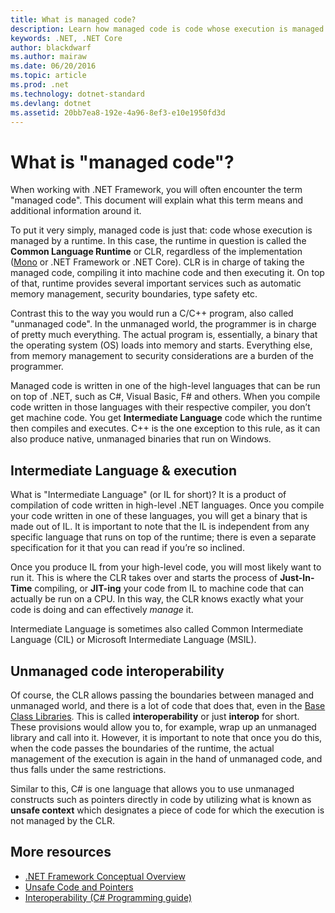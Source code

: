 ```yaml
---
title: What is managed code?
description: Learn how managed code is code whose execution is managed by a runtime, the Common Language Runtime (CLR).
keywords: .NET, .NET Core
author: blackdwarf
ms.author: mairaw
ms.date: 06/20/2016
ms.topic: article
ms.prod: .net
ms.technology: dotnet-standard
ms.devlang: dotnet
ms.assetid: 20bb7ea8-192e-4a96-8ef3-e10e1950fd3d
---
```


# What is "managed code"?

When working with .NET Framework, you will often encounter the term "managed code". This document will explain what this term means and additional information around it.

To put it very simply, managed code is just that: code whose execution is managed by a runtime. In this case, the runtime in question is called the **Common Language Runtime** or CLR, regardless of the implementation ([Mono](http://www.mono-project.com/) or .NET Framework or .NET Core). CLR is in charge of taking the managed code, compiling it into machine code and then executing it. On top of that, runtime provides several important services such as automatic memory management, security boundaries, type safety etc.

Contrast this to the way you would run a C/C++ program, also called "unmanaged code". In the unmanaged world, the programmer is in charge of pretty much everything. The actual program is, essentially, a binary that the operating system (OS) loads into memory and starts. Everything else, from memory management to security considerations are a burden of the programmer.

Managed code is written in one of the high-level languages that can be run on top of .NET, such as C#, Visual Basic, F# and others. When you compile code written in those languages with their respective compiler, you don’t get machine code. You get **Intermediate Language** code which the runtime then compiles and executes. C++ is the one exception to this rule, as it can also produce native, unmanaged binaries that run on Windows.

## Intermediate Language & execution

What is "Intermediate Language" (or IL for short)? It is a product of compilation of code written in high-level .NET languages. Once you compile your code written in one of these languages, you will get a binary that is made out of IL. It is important to note that the IL is independent from any specific language that runs on top of the runtime; there is even a separate specification for it that you can read if you’re so inclined.

Once you produce IL from your high-level code, you will most likely want to run it. This is where the CLR takes over and starts the process of **Just-In-Time** compiling, or **JIT-ing** your code from IL to machine code that can actually be run on a CPU. In this way, the CLR knows exactly what your code is doing and can effectively _manage_ it.

Intermediate Language is sometimes also called Common Intermediate Language (CIL) or Microsoft Intermediate Language (MSIL).

## Unmanaged code interoperability

Of course, the CLR allows passing the boundaries between managed and unmanaged world, and there is a lot of code that does that, even in the [Base Class Libraries](framework-libraries.md). This is called **interoperability** or just **interop** for short. These provisions would allow you to, for example, wrap up an unmanaged library and call into it. However, it is important to note that once you do this, when the code passes the boundaries of the runtime, the actual management of the execution is again in the hand of unmanaged code, and thus falls under the same restrictions.

Similar to this, C# is one language that allows you to use unmanaged constructs such as pointers directly in code by utilizing what is known as **unsafe context** which designates a piece of code for which the execution is not managed by the CLR.

## More resources

*   [.NET Framework Conceptual Overview](https://msdn.microsoft.com/library/zw4w595w.aspx)
*   [Unsafe Code and Pointers](https://msdn.microsoft.com/library/t2yzs44b.aspx)
*   [Interoperability (C# Programming guide)](https://msdn.microsoft.com/library/ms173184.aspx)
